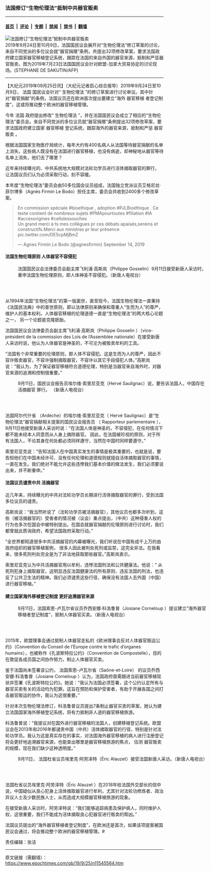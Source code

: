 ### 法国修订“生物伦理法”抵制中共器官贩卖

---

#### [首页](../../../..?n11545564) &nbsp;|&nbsp; [评论](../../../../../epoch-comment?n11545564) &nbsp;|&nbsp; [专题](../../../../../epoch-special?n11545564) &nbsp;|&nbsp; [禁闻](../../../../../epoch-news?n11545564) &nbsp;|&nbsp; [禁书](../../../../../books?n11545564) &nbsp;|&nbsp; [翻墙](https://github.com/gfw-breaker/nogfw/blob/master/README.md?n11545564)


<div><img alt="法国修订“生物伦理法”抵制中共器官贩卖" class="attachment-djy_600_400 size-djy_600_400 wp-post-image" src="https://i.epochtimes.com/assets/uploads/2019/09/48789669947_2bafb2ee0c_z-600x400.jpg"/>
<div class="caption">
 2019年9月24日至10月9日，法国国民议会展开对“生物伦理法”修订草案的讨论，来自不同党派的多位议会就“器官捐赠”条例，共提出32项修改草案，要求法国政府建立国家器官移植登记系统，跟踪在法国的来自外国的器官来源，抵制和严惩器官贩卖。图为2019年7月23日法国国民议会针对欧盟-加拿大贸易协定的讨论现场。(STEPHANE DE SAKUTIN/AFP)
</div></div><hr/><div class="post_content" id="artbody" itemprop="articleBody">
 <!-- article content begin -->
 <p>
  【大纪元2019年09月25日讯】（大纪元记者启心综合报导）2019年9月24日至10月9日，
  <ok href="https://www.epochtimes.com/gb/tag/%E6%B3%95%E5%9B%BD.html">
   法国
  </ok>
  国民议会针对“
  <ok href="https://www.epochtimes.com/gb/tag/%E7%94%9F%E7%89%A9%E4%BC%A6%E7%90%86%E6%B3%95.html">
   生物伦理法
  </ok>
  ”的修订草案进行讨论审议。其中针对“器官捐献”的条例，法国议员还在欧洲首次提出要建立“海外
  <ok href="https://www.epochtimes.com/gb/tag/%E5%99%A8%E5%AE%98%E7%A7%BB%E6%A4%8D.html">
   器官移植
  </ok>
  者登记制度”，这或将推动整个欧洲的器官移植管理。
 </p>
 <p>
  今年
  <ok href="https://www.epochtimes.com/gb/tag/%E6%B3%95%E5%9B%BD.html">
   法国
  </ok>
  政府提出修改“
  <ok href="https://www.epochtimes.com/gb/tag/%E7%94%9F%E7%89%A9%E4%BC%A6%E7%90%86%E6%B3%95.html">
   生物伦理法
  </ok>
  ”，并在法国国民议会成立了相应的“生物伦理法”委员会。来自不同党派的多位议员就“器官捐赠”条例提出32项修改草案，要求法国政府建立国家
  <ok href="https://www.epochtimes.com/gb/tag/%E5%99%A8%E5%AE%98%E7%A7%BB%E6%A4%8D.html">
   器官移植
  </ok>
  登记系统，跟踪海外的器官来源，抵制和严惩
  <ok href="https://www.epochtimes.com/gb/tag/%E5%99%A8%E5%AE%98%E8%B4%A9%E5%8D%96.html">
   器官贩卖
  </ok>
  。
 </p>
 <p>
  根据法国国家生物医疗局统计，每年大约有400名病人从法国等待器官捐献的名单上消失。这些病人既没有在法国进行器官移植，也没有病逝，却神秘地从器官等待名单上消失，他们去了哪里？
 </p>
 <p>
  近年来持续曝光的、中共系统地大规模对法轮功学员进行活体摘取器官的罪行， 让法国议员们认为必须采取行动，刻不容缓。
 </p>
 <p>
  本年度“生物伦理法”委员会由50多位国会议员组成，法国独立党派议员艾格尼丝‧菲尔博多（Agnès Firmin Le Bodo）担任主席，委员会共收到2400多个修改草案。
 </p>
 <blockquote class="twitter-tweet">
  <p dir="ltr" lang="fr">
   En commission spéciale
   <ok href="https://twitter.com/hashtag/bioethique?src=hash&amp;ref_src=twsrc%5Etfw">
    #bioethique
   </ok>
   , adoption
   <ok href="https://twitter.com/hashtag/PJLBio%C3%A9thique?src=hash&amp;ref_src=twsrc%5Etfw">
    #PJLBioéthique
   </ok>
   . Ce texte contient de nombreux sujets
   <ok href="https://twitter.com/hashtag/PMApourtoutes?src=hash&amp;ref_src=twsrc%5Etfw">
    #PMApourtoutes
   </ok>
   <ok href="https://twitter.com/hashtag/filiation?src=hash&amp;ref_src=twsrc%5Etfw">
    #filiation
   </ok>
   <ok href="https://twitter.com/hashtag/IA?src=hash&amp;ref_src=twsrc%5Etfw">
    #IA
   </ok>
   <ok href="https://twitter.com/hashtag/accesorigines?src=hash&amp;ref_src=twsrc%5Etfw">
    #accesorigines
   </ok>
   <ok href="https://twitter.com/hashtag/cellulessouches?src=hash&amp;ref_src=twsrc%5Etfw">
    #cellulessouches
   </ok>
   <br/>
   Un grand merci à ts mes collègues pr ces débats apaisés,sereins et constructifs.Merci aux ministres pr leur présence
   <ok href="https://t.co/DE5cpMjBmZ">
    pic.twitter.com/DE5cpMjBmZ
   </ok>
  </p>
  <p>
   — Agnes Firmin Le Bodo (@agnesfirmin)
   <ok href="https://twitter.com/agnesfirmin/status/1172668872702533633?ref_src=twsrc%5Etfw">
    September 14, 2019
   </ok>
  </p>
 </blockquote>
 <p>
 </p>
 <h4>
  法国生物伦理原则 人体器官不容侵犯
 </h4>
 <figure aria-describedby="caption-attachment-11545594" class="wp-caption aligncenter" id="attachment_11545594" style="width: 600px">
  <ok href="https://i.epochtimes.com/assets/uploads/2019/09/48787419868_6110ef7cc4_z.jpg" target="_blank">
   <img alt="" class="size-large wp-image-11545594" src="https://i.epochtimes.com/assets/uploads/2019/09/48787419868_6110ef7cc4_z-600x338.jpg"/>
  </ok>
  <br/><figcaption class="wp-caption-text" id="caption-attachment-11545594">
   法国国民议会法律委员会副主席飞利浦‧高斯岚（Philippe Gosselin）9月11日接受新唐人采访时，重申法国生物伦理原则，即人体神圣不容侵犯。（新唐人电视台）
  </figcaption><br/>
 </figure><br/>
 <p>
  从1994年法国“生物伦理法”的第一版面世，直至现今，法国生物伦理法一直秉持《法国民法典》中的普世原则，即以法律原则来确保和尊重人“生而为人”的尊严，维护人的基本权利。人体器官移植的伦理道德一直是“生物伦理法”的两大核心论题之一， 另一个论题是克隆胚胎。
 </p>
 <p>
  法国国民议会法律委员会副主席飞利浦‧高斯岚（Philippe Gosselin ）（vice-président de la commission des Lois de l’Assemblée nationale）在接受新唐人采访时说，他认为人体器官是神圣的，不可沦为被贩卖牟利的工具。
 </p>
 <p>
  “法国有个非常重要的伦理原则，即人体不容侵犯。这是生而为人的尊严，因此不容许贩卖器官，不容许强制摘取器官，不容许以其它手段侵犯人体。”高斯岚说：“我认为，为了保证器官移植符合道德伦理，特别是当器官来自海外时，对器官来源的追溯和控制很重要。”
 </p>
 <figure aria-describedby="caption-attachment-11545596" class="wp-caption aligncenter" id="attachment_11545596" style="width: 600px">
  <ok href="https://i.epochtimes.com/assets/uploads/2019/09/48789435487_606d6c71c6_z.jpg" target="_blank">
   <img alt="" class="size-large wp-image-11545596" src="https://i.epochtimes.com/assets/uploads/2019/09/48789435487_606d6c71c6_z-600x338.jpg"/>
  </ok>
  <br/><figcaption class="wp-caption-text" id="caption-attachment-11545596">
   9月11日，国民议会报告员埃尔维‧索里尼亚克（Hervé Saulignac）说，要告诉法国人，中国存在
   <ok href="https://www.epochtimes.com/gb/tag/%E6%B4%BB%E6%91%98%E5%99%A8%E5%AE%98.html">
    活摘器官
   </ok>
   罪行。 （新唐人电视台）
  </figcaption><br/>
 </figure><br/>
 <p>
  法国阿尔代什省 （Ardèche）的埃尔维‧索里尼亚克（ Hervé Saulignac）是“生物伦理法”器官捐献相关提案的国民议会报告员 （ Rapporteur parlementaire ），9月11日他接受新唐人采访时说：“在法国人体是神圣的，不容侵犯，在任何情况下都不能未经本人同意而从人身上摘除器官。 因此，在法国被珍视的原则，对于所有法国人，不论其身在何处都必须同样遵守，当然在中国时同样要遵守。”
 </p>
 <p>
  索里尼亚克说：“告知法国人在中国真实发生的事情是极其重要的，也就是说，要告知他们在中国未经许可、没有任何伦理和道德规则就擅自活体摘取器官的事情，一直在发生。我们绝对不能允许这些违悖我们基本价值的做法发生，我们必须要说出来，并不断重申。”
 </p>
 <h4>
  法国议员谴责中共
  <ok href="https://www.epochtimes.com/gb/tag/%E6%B4%BB%E6%91%98%E5%99%A8%E5%AE%98.html">
   活摘器官
  </ok>
 </h4>
 <p>
  近几年来，持续曝光的中共对法轮功学员长期进行活体摘取器官的罪行，受到法国多位议员的谴责。
 </p>
 <p>
  高斯岚说：“我当然听说了（法轮功学员被活摘器官），其他议员也都多次听到，这些（被活摘器官的）受害者的情况被（议会）重点提出，（中共）这种侵害人权的行为也多次在国会中被特别提出。在国会就器官捐献的伦理原则进行讨论时，我们都曾就此质询政府，希望法国政府采取行动。”
 </p>
 <p>
  “全世界都知道很多中共活摘器官的内幕被曝光，我们听说在中国有成千上万的由政府组织的器官移植案例， 很多人因此被判处死刑或监禁，这完全非法。在我看来，很多死刑判处完全是为了非法地获取那些器官。”高斯岚表示。
 </p>
 <p>
  索里尼亚克认为中共活摘器官用以牟利，违悖法国刑法和公共健康法。他说：“ 从死刑犯身上摘取器官，这明显违反法国健康法的所有原则、违反法国的刑法，也违反了公共卫生法的精神。我们必须谴责这些行径，确保没有法国人去外国（中国）进行器官移植。”
 </p>
 <h4>
  建立国家海外移植登记制度 更好追溯器官来源
 </h4>
 <figure aria-describedby="caption-attachment-11545598" class="wp-caption aligncenter" id="attachment_11545598" style="width: 600px">
  <ok href="https://i.epochtimes.com/assets/uploads/2019/09/48788886523_18d732410e_z.jpg" target="_blank">
   <img alt="" class="size-large wp-image-11545598" src="https://i.epochtimes.com/assets/uploads/2019/09/48788886523_18d732410e_z-600x338.jpg"/>
  </ok>
  <br/><figcaption class="wp-caption-text" id="caption-attachment-11545598">
   9月11日，法国索恩-卢瓦尔省议员乔西安娜‧科洛鲁普（Josiane Corneloup ）提议建立“海外器官移植者登记制度”，抵制人体器官买卖。（新唐人电视台）
  </figcaption><br/>
 </figure><br/>
 <p>
  2015年，欧盟理事会通过抵制人体器官走私的《欧洲理事会反对人体器官贩运公约》（Convention du Conseil de l’Europe contre le trafic d’organes humains），也被称作《孔波斯特拉公约》（Convention de Compostelle），目的在敦促各成员国之间协作努力，制止人体器官买卖。
 </p>
 <p>
  鉴于法国尚未签署该公约， 法国索恩-卢瓦尔省（Saône-et-Loire） 的议员乔西安娜‧科洛鲁普（Josiane Corneloup ）认为，法国政府亟需跟进当前器官移植现状并签署《孔波斯特拉公约》。她说：“我认为法国必须签署，这个公约认定所有与器官买卖有关的活动均为犯罪。这旨在预防和保护受害者，有助于开展各国之间打击器官贩运的协作，我认为这很重要。”
 </p>
 <p>
  针对本次生物伦理法修订，科洛鲁普议员提出7条制止器官买卖的草案，她认为建立法国国家海外移植登记系统，将有力抵制非人道的器官移植旅游。
 </p>
 <p>
  科洛鲁普说：“我提议对在国外进行器官移植的法国人，创建移植登记系统。欧盟议会在2013年和2016年都谴责中国（中共）活体摘取器官的行径，特别是针对法轮功学员。我认为这是真实存在的事实，对法国海外器官移植的病人进行注册登记将会更好地追溯器官来源，也能查出哪里是器官移植旅游的焦点， 估测
  <ok href="https://www.epochtimes.com/gb/tag/%E5%99%A8%E5%AE%98%E8%B4%A9%E5%8D%96.html">
   器官贩卖
  </ok>
  的规模，现在我们缺少这种透明度。”
 </p>
 <figure aria-describedby="caption-attachment-11545602" class="wp-caption aligncenter" id="attachment_11545602" style="width: 600px">
  <ok href="https://i.epochtimes.com/assets/uploads/2019/09/48788888888_a67f3bb22a_z.jpg" target="_blank">
   <img alt="" class="size-large wp-image-11545602" src="https://i.epochtimes.com/assets/uploads/2019/09/48788888888_a67f3bb22a_z-600x338.jpg"/>
  </ok>
  <br/><figcaption class="wp-caption-text" id="caption-attachment-11545602">
   9月11日， 法国杜省议员埃里克‧阿劳泽特（Éric Alauzet）接受法国新唐人采访。（新唐人电视台）
  </figcaption><br/>
 </figure><br/>
 <p>
  法国杜省议员埃里克‧阿劳泽特（Éric Alauzet ）在2018年给法国外交部长的信中说，中国疑似从良心犯身上活体摘取器官进行牟利，尤其针对法轮功修炼者、政治异议人士及少数民族人士，从而造成大规模器官移植旅游的现象。
 </p>
 <p>
  在接受新唐人采访时，阿劳泽特说：“我们能够追踪病患及保护病人，同时维护人权，这很重要，我们不能成为活体摘取良心犯器官进行贩卖的帮凶。”
 </p>
 <p>
  法国议员提出的“海外器官移植者登记制度”，在欧洲还是首次，如果该项提案被国民议会通过，将会推动整个欧洲的器官移植管理。#
 </p>
 <p>
  责任编辑：张洁
 </p>
 <!-- article content end -->
 <div id="below_article_ad">
 </div>
</div>


---

原文链接（需翻墙）：https://www.epochtimes.com/gb/19/9/25/n11545564.htm